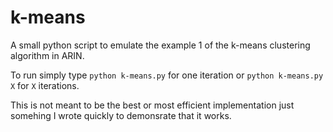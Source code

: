 # k-means

A small python script to emulate the example 1 of the k-means clustering algorithm in ARIN.

To run simply type `python k-means.py` for one iteration or `python k-means.py X` for `X` iterations.

This is not meant to be the best or most efficient implementation just somehing I wrote quickly to demonsrate that it works.
